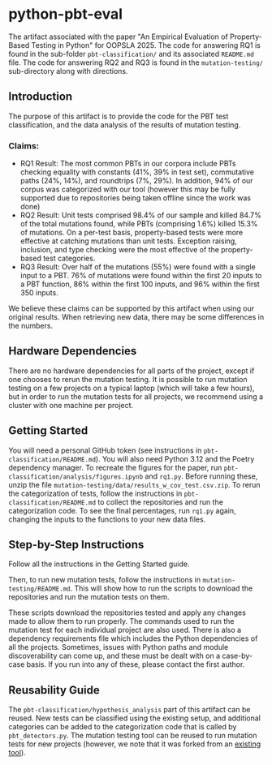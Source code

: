 # python-pbt-eval
The artifact associated with the paper "An Empirical Evaluation of Property-Based Testing in Python" for OOPSLA 2025.
The code for answering RQ1 is found in the sub-folder `pbt-classification/` and its associated `README.md` file. 
The code for answering RQ2 and RQ3 is found in the `mutation-testing/` sub-directory along with directions.  

## Introduction

The purpose of this artifact is to provide the code for the PBT test classification, and the data analysis of the results of mutation testing. 

### Claims:
- RQ1 Result: The most common PBTs in our corpora include PBTs checking equality with constants (41%, 39% in test set), commutative paths (24%, 14%), and roundtrips (7%, 29%). In addition, 94% of our corpus was categorized with our tool (however this may be fully supported due to repositories being taken offline since the work was done)
- RQ2 Result: Unit tests comprised 98.4% of our sample and killed 84.7% of the total mutations found, while PBTs (comprising 1.6%) killed 15.3% of mutations. On a per-test basis, property-based tests were more effective at catching mutations than unit tests. Exception raising, inclusion, and type checking were the most effective of the property-based test categories.
- RQ3 Result: Over half of the mutations (55%) were found with a single input to a PBT. 76% of mutations were found within the first 20 inputs to a PBT function, 86% within the first 100 inputs, and 96% within the first 350 inputs.

We believe these claims can be supported by this artifact when using our original results. When retrieving new data, there may be some differences in the numbers. 

## Hardware Dependencies

There are no hardware dependencies for all parts of the project, except if one chooses to rerun the mutation testing. It is possible to run mutation testing on a few projects on a typical laptop (which will take a few hours), but in order to run the mutation tests for all projects, we recommend using a cluster with one machine per project. 

## Getting Started
You will need a personal GitHub token (see instructions in `pbt-classification/README.md`). You will also need Python 3.12 and the Poetry dependency manager. 
To recreate the figures for the paper, run `pbt-classification/analysis/figures.ipynb` and `rq1.py`. Before running these, unzip the file `mutation-testing/data/results_w_cov_test.csv.zip`. 
To rerun the categorization of tests, follow the instructions in `pbt-classification/README.md` to collect the repositories and run the categorization code. To see the final percentages, run `rq1.py` again, changing the inputs to the functions to your new data files. 

## Step-by-Step Instructions
Follow all the instructions in the Getting Started guide. 

Then, to run new mutation tests, follow the instructions in `mutation-testing/README.md`. 
This will show how to run the scripts to download the repositories and run the mutation tests on them. 

These scripts download the repositories tested and apply any changes made to allow them to run properly. The commands used to run the mutation test for each individual project are also used. There is also a dependency requirements file which includes the Python dependencies of all the projects. Sometimes, issues with Python paths and module discoverability can come up, and these must be dealt with on a case-by-case basis. If you run into any of these, please contact the first author. 

## Reusability Guide
The `pbt-classification/hypothesis_analysis` part of this artifact can be reused. New tests can be classified using the existing setup, and additional categories can be added to the categorization code that is called by `pbt_detectors.py`. The mutation testing tool can be reused to run mutation tests for new projects (however, we note that it was forked from an [existing tool](https://github.com/boxed/mutmut)). 